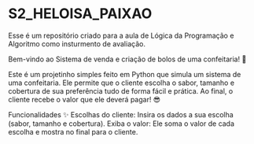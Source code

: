 # S2_HELOISA_PAIXAO
Esse é um repositório criado para a aula de Lógica da Programação e Algoritmo como insturmento de avaliação.

  Bem-vindo ao Sistema de venda e criação de bolos de uma confeitaria! 🎉

  Este é um projetinho simples feito em Python que simula um sistema de uma confeitaria. Ele permite que o cliente escolha o sabor, tamanho e cobertura de sua preferência tudo de forma fácil e prática. Ao final, o cliente recebe o valor que ele deverá pagar! 😎

Funcionalidades ✨
  Escolhas do cliente: Insira os dados a sua escolha (sabor, tamanho e cobertura). 
  Exiba o valor: Ele soma o valor de cada escolha e mostra no final para o cliente. 

